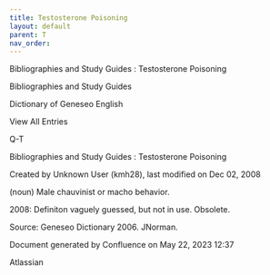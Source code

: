 ```yaml
---
title: Testosterone Poisoning
layout: default
parent: T
nav_order:
---
```


Bibliographies and Study Guides : Testosterone Poisoning

Bibliographies and Study Guides

Dictionary of Geneseo English

View All Entries

Q-T

Bibliographies and Study Guides : Testosterone Poisoning

Created by  Unknown User (kmh28), last modified on Dec 02, 2008

(noun) Male chauvinist or macho behavior.

2008: Definiton vaguely guessed, but not in use. Obsolete.

Source: Geneseo Dictionary 2006. JNorman.

Document generated by Confluence on May 22, 2023 12:37

Atlassian
